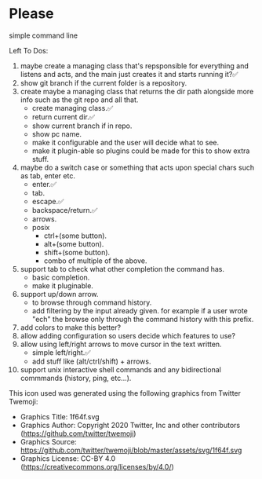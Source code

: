 # Please

simple command line


Left To Dos:
1. maybe create a managing class that's repsponsible for everything and listens and acts, and the main just creates it and starts running it?✅
2. show git branch if the current folder is a repository.
3. create maybe a managing class that returns the dir path alongside more info such as the git repo and all that.
    - create managing class.✅
    - return current dir.✅
    - show current branch if in repo.
    - show pc name.
    - make it configurable and the user will decide what to see.
    - make it plugin-able so plugins could be made for this to show extra stuff.
4. maybe do a switch case or something that acts upon special chars such as tab, enter etc.
    - enter.✅
    - tab.
    - escape.✅
    - backspace/return.✅
    - arrows.
    - posix 
        - ctrl+(some button).
        - alt+(some button).
        - shift+(some button).
        - combo of multiple of the above.
5. support tab to check what other completion the command has.
    - basic completion.
    - make it pluginable.
6. support up/down arrow.
    - to browse through command history.
    - add filtering by the input already given. for example if a user wrote "ech" the browse only through the command history with this prefix.
7. add colors to make this better?
8. allow adding configuration so users decide which features to use?
9. allow using left/right arrows to move cursor in the text written.
    - simple left/right.✅
    - add stuff like (alt/ctrl/shift) + arrows.
10. support unix interactive shell commands and any bidirectional commmands (history, ping, etc...).


This icon used was generated using the following graphics from Twitter Twemoji:

- Graphics Title: 1f64f.svg
- Graphics Author: Copyright 2020 Twitter, Inc and other contributors (https://github.com/twitter/twemoji)
- Graphics Source: https://github.com/twitter/twemoji/blob/master/assets/svg/1f64f.svg
- Graphics License: CC-BY 4.0 (https://creativecommons.org/licenses/by/4.0/)
